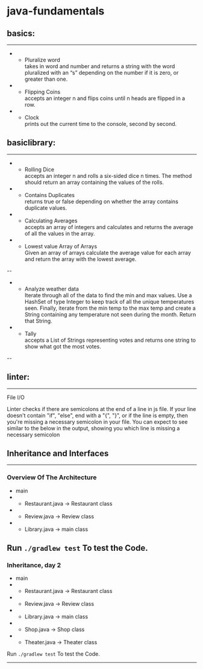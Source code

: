# java-fundamentals

## basics:
---
* * Pluralize word <br/>
takes in word and number and returns a string with the word pluralized with an “s” depending on the number if it is zero, or greater than one.

* * Flipping Coins <br/>
accepts an integer n and flips coins until n heads are flipped in a row.

* * Clock<br/>
prints out the current time to the console, second by second.


## basiclibrary:
---
* * Rolling Dice <br/>
accepts an integer n and rolls a six-sided dice n times. The method should return an array containing the values of the rolls.

* * Contains Duplicates <br/>
returns true or false depending on whether the array contains duplicate values.

* * Calculating Averages <br/>
accepts an array of integers and calculates and returns the average of all the values in the array.

* * Lowest value Array of Arrays <br/>
Given an array of arrays calculate the average value for each array and return the array with the lowest average.

--

* * Analyze weather data <br/>
Iterate through all of the data to find the min and max values. Use a HashSet of type Integer to keep track of all the unique temperatures seen. Finally, iterate from the min temp to the max temp and create a String containing any temperature not seen during the month. Return that String.

* * Tally <br/>
accepts a List of Strings representing votes and returns one string to show what got the most votes.

--

## linter:
---
File I/O

Linter checks if there are semicolons at the end of a line in js file. If your line doesn't contain "if", "else", end with a "{", "}", or if the line is empty, then you're missing a necessary semicolon in your file. You can expect to see similar to the below in the output, showing you which line is missing a necessary semicolon

## Inheritance and Interfaces
---
### Overview Of The Architecture

- main
- - Restaurant.java -> Restaurant class
- - Review.java -> Review class
- - Library.java -> main class


Run `./gradlew test` To test the Code.
---
### Inheritance, day 2
- main
- - Restaurant.java -> Restaurant class
- - Review.java -> Review class
- - Library.java -> main class
- - Shop.java -> Shop class
- - Theater.java -> Theater class

Run `./gradlew test` To test the Code.


---

